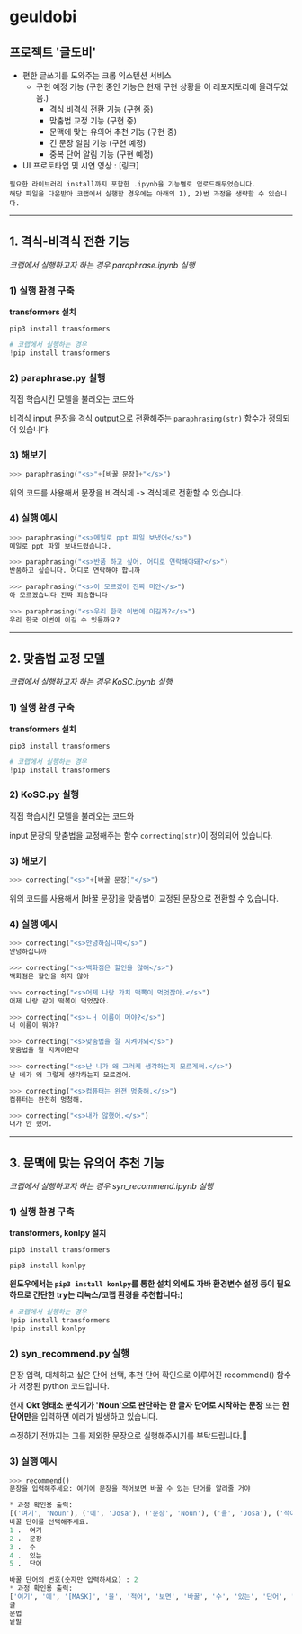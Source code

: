 # geuldobi
## 프로젝트 '글도비'
- 편한 글쓰기를 도와주는 크롬 익스텐션 서비스
    - 구현 예정 기능 (구현 중인 기능은 현재 구현 상황을 이 레포지토리에 올려두었음.)
    	- 격식 비격식 전환 기능 (구현 중)
       - 맞춤법 교정 기능 (구현 중)
       - 문맥에 맞는 유의어 추천 기능 (구현 중)
       - 긴 문장 알림 기능 (구현 예정)
       - 중복 단어 알림 기능 (구현 예정)
- UI 프로토타입 및 시연 영상 : [링크]
```
필요한 라이브러리 install까지 포함한 .ipynb을 기능별로 업로드해두었습니다.
해당 파일을 다운받아 코랩에서 실행할 경우에는 아래의 1), 2)번 과정을 생략할 수 있습니다.
```
--- 
## 1. 격식-비격식 전환 기능
*코랩에서 실행하고자 하는 경우 paraphrase.ipynb 실행*
### 1) 실행 환경 구축
**transformers 설치**

`pip3 install transformers`
``` python
# 코랩에서 실행하는 경우
!pip install transformers
```
### 2) paraphrase.py 실행
직접 학습시킨 모델을 불러오는 코드와

비격식 input 문장을 격식 output으로 전환해주는 `paraphrasing(str)` 함수가 정의되어 있습니다.
### 3) 해보기
```python
>>> paraphrasing("<s>"+[바꿀 문장]+"</s>")
```    
 위의 코드를 사용해서 문장을 비격식체 -> 격식체로 전환할 수 있습니다.
### 4) 실행 예시
```python
>>> paraphrasing("<s>메일로 ppt 파일 보냈어</s>")
메일로 ppt 파일 보내드렸습니다.

```
```python
>>> paraphrasing("<s>반품 하고 싶어. 어디로 연락해야돼?</s>")
반품하고 싶습니다. 어디로 연락해야 합니까
```
```python
>>> paraphrasing("<s>아 모르겠어 진짜 미안</s>")
아 모르겠습니다 진짜 죄송합니다
```
```python
>>> paraphrasing("<s>우리 한국 이번에 이길까?</s>")
우리 한국 이번에 이길 수 있을까요?
```
---
## 2. 맞춤법 교정 모델
*코랩에서 실행하고자 하는 경우 KoSC.ipynb 실행*
### 1) 실행 환경 구축
**transformers 설치**

`pip3 install transformers`
``` python
# 코랩에서 실행하는 경우
!pip install transformers
```


### 2) KoSC.py 실행
직접 학습시킨 모델을 불러오는 코드와

input 문장의 맞춤법을 교정해주는 함수 `correcting(str)`이 정의되어 있습니다.
### 3) 해보기
```python
>>> correcting("<s>"+[바꿀 문장]"</s>")
```    
 위의 코드를 사용해서 [바꿀 문장]을 맞춤법이 교정된 문장으로 전환할 수 있습니다.
 ### 4)  실행 예시
 ```python
>>> correcting("<s>안녕하심니따</s>")
안녕하십니까
```
```python
>>> correcting("<s>백화점은 할인을 않해</s>")
백화점은 할인을 하지 않아
```
 ```python
>>> correcting("<s>어제 나랑 가치 떡뽁이 먹엇잖아.</s>")
어제 나랑 같이 떡볶이 먹었잖아.
```
```python
>>> correcting("<s>ㄴㅓ 이름이 머야?</s>")
너 이름이 뭐야?
```
```python
>>> correcting("<s>맞춤법을 잘 지켜야되</s>")
맞춤법을 잘 지켜야한다
```
```python
>>> correcting("<s>난 니가 왜 그러케 생각하는지 모르게써.</s>")
난 네가 왜 그렇게 생각하는지 모르겠어.
```
```python
>>> correcting("<s>컴퓨터는 완젼 멍충해.</s>")
컴퓨터는 완전히 멍청해.
```
```python
>>> correcting("<s>내가 않했어.</s>")
내가 안 했어.
```
--- 
## 3. 문맥에 맞는 유의어 추천 기능
*코랩에서 실행하고자 하는 경우 syn_recommend.ipynb 실행*
### 1) 실행 환경 구축
**transformers, konlpy 설치**

`pip3 install transformers`

`pip3 install konlpy`

**윈도우에서는 `pip3 install konlpy`를 통한 설치 외에도 자바 환경변수 설정 등이 필요하므로 
간단한 try는 리눅스/코랩 환경을 추천합니다:)**


``` python
# 코랩에서 실행하는 경우
!pip install transformers
!pip install konlpy
```
### 2) syn_recommend.py 실행
문장 입력, 대체하고 싶은 단어 선택, 추천 단어 확인으로 이루어진 recommend() 함수가 저장된 python 코드입니다.

현재 **Okt 형태소 분석기가 'Noun'으로 판단하는 한 글자 단어로 시작하는 문장** 또는 **한 단어만**을 입력하면 에러가 발생하고 있습니다. 

수정하기 전까지는 그를 제외한 문장으로 실행해주시기를 부탁드립니다.🥲
### 3) 실행 예시
```python
>>> recommend()
문장을 입력해주세요: 여기에 문장을 적어보면 바꿀 수 있는 단어를 알려줄 거야  

* 과정 확인용 출력:
[('여기', 'Noun'), ('에', 'Josa'), ('문장', 'Noun'), ('을', 'Josa'), ('적어', 'Verb'), ('보면', 'Verb'), ('바꿀', 'Verb'), ('수', 'Noun'), ('있는', 'Adjective'), ('단어', 'Noun'), ('를', 'Josa'), ('알려줄', 'Verb'), ('거야', 'Eomi')]  
바꿀 단어를 선택해주세요.  
1 .  여기  
2 .  문장  
3 .  수  
4 .  있는  
5 .  단어  

바꿀 단어의 번호(숫자만 입력하세요) : 2  
* 과정 확인용 출력:
['여기', '에', '[MASK]', '을', '적어', '보면', '바꿀', '수', '있는', '단어', '를', '알려줄', '거야']  
글
문법
낱말
```
